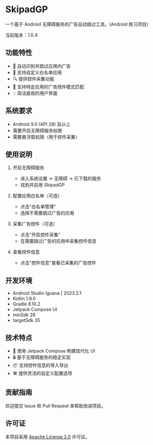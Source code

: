 # SkipadGP

一个基于 Android 无障碍服务的广告自动跳过工具。(Android 练习项目)

当前版本：1.0.4

## 功能特性

- 🚀 自动识别并跳过应用内广告
- 📱 支持自定义白名单应用
- 🔍 提供控件采集功能
- 🎯 支持特定应用的广告控件模式匹配
- 💡 简洁直观的用户界面

## 系统要求

- Android 9.0 (API 28) 及以上
- 需要开启无障碍服务权限
- 需要悬浮窗权限（用于控件采集）

## 使用说明

1. 开启无障碍服务
   - 进入系统设置 -> 无障碍 -> 已下载的服务
   - 找到并启用 SkipadGP

2. 配置应用白名单（可选）
   - 点击"白名单管理"
   - 选择不需要跳过广告的应用

3. 采集广告控件（可选）
   - 点击"开启控件采集"
   - 在需要跳过广告的应用中采集控件信息

4. 查看控件信息
   - 点击"控件信息"查看已采集的广告控件

## 开发环境

- Android Studio Iguana | 2023.2.1
- Kotlin 1.9.0
- Gradle 8.10.2
- Jetpack Compose UI
- minSdk 28
- targetSdk 35

## 技术特点

- 🎨 使用 Jetpack Compose 构建现代化 UI
- 🔒 基于无障碍服务的稳定实现
- 📦 支持控件信息的导入导出
- 🛠 提供灵活的自定义配置选项

## 贡献指南

欢迎提交 Issue 和 Pull Request 来帮助改进项目。

## 许可证

本项目采用 [Apache License 2.0](LICENSE) 许可证。
